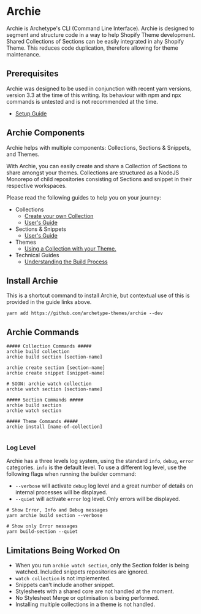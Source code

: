 # Archie

Archie is Archetype's CLI (Command Line Interface). Archie is designed to segment and structure code in a way to help
Shopify Theme development. Shared Collections of Sections can be easily integrated in ahy Shopify Theme. This reduces
code duplication, therefore allowing for theme maintenance.

## Prerequisites

Archie was designed to be used in conjunction with recent yarn versions, version 3.3 at the time of this writing. Its
behaviour with npm and npx commands is untested and is not recommended at the time.

- [Setup Guide](docs/Setup.md)

## Archie Components

Archie helps with multiple components: Collections, Sections & Snippets, and Themes.

With Archie, you can easily create and share a Collection of Sections to share amongst your themes. Collections are
structured as a NodeJS Monorepo of child repositories consisting of Sections and snippet in their respective workspaces.

Please read the following guides to help you on your journey:

- Collections
  - [Create your own Collection](docs/Creating-a-Collection.md)
  - [User's Guide](docs/Using-a-Collection.md)
- Sections & Snippets
  - [User's Guide](docs/Sections.md)
- Themes
  - [Using a Collection with your Theme.](docs/Themes.md)
- Technical Guides
  - [Understanding the Build Process](docs/Build-process.md)

## Install Archie

This is a shortcut command to install Archie, but contextual use of this is provided in the guide links above.

```shell
yarn add https://github.com/archetype-themes/archie --dev
```

## Archie Commands

```shell
##### Collection Commands #####
archie build collection
archie build section [section-name]

archie create section [section-name]
archie create snippet [snippet-name]

# SOON: archie watch collection
archie watch section [section-name]

##### Section Commands #####
archie build section
archie watch section

##### Theme Commands #####
archie install [name-of-collection]


```

### Log Level

Archie has a three levels log system, using the standard `info`, `debug`, `error` categories. `info` is the default
level. To use a different log level, use the following flags when running the builder command:

* `--verbose` will activate `debug` log level and a great number of details on internal processes will be
  displayed.
* `--quiet` will activate `error` log level. Only errors will be displayed.

```shell
# Show Error, Info and Debug messages
yarn archie build section --verbose
```

```shell
# Show only Error messages
yarn build-section --quiet
```

## Limitations Being Worked On

* When you run `archie watch section`, only the Section folder is being watched. Included snippets repositories are
  ignored.
* `watch collection` is not implemented.
* Snippets can't include another snippet.
* Stylesheets with a shared core are not handled at the moment.
* No Stylesheet Merge or optimisation is being performed.
* Installing multiple collections in a theme is not handled.
